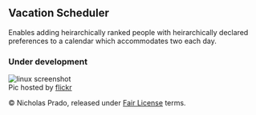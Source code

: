 ## Vacation Scheduler ##

Enables adding heirarchically ranked people with heirarchically declared preferences to a calendar which accommodates two each day.

### Under development ###

![linux screenshot](https://farm6.staticflickr.com/5800/31017423065_cd039bb163_b_d.jpg)  
Pic hosted by [flickr](https://www.flickr.com/photos/18099895@N06/31017423065)

&copy; Nicholas Prado, released under [Fair License](fairlicense.org) terms.
